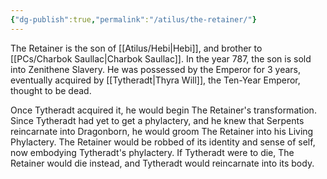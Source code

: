 ```yaml
---
{"dg-publish":true,"permalink":"/atilus/the-retainer/"}
---
```


The Retainer is the son of [[Atilus/Hebi\|Hebi]], and brother to [[PCs/Charbok Saullac\|Charbok Saullac]]. In the year 787, the son is sold into Zenithene Slavery. He was possessed by the Emperor for 3 years, eventually acquired by [[Tytheradt\|Thyra Will]], the Ten-Year Emperor, thought to be dead. 

Once Tytheradt acquired it, he would begin The Retainer's transformation. Since Tytheradt had yet to get a phylactery, and he knew that Serpents reincarnate into Dragonborn, he would groom The Retainer into his Living Phylactery. The Retainer would be robbed of its identity and sense of self, now embodying Tytheradt's phylactery. If Tytheradt were to die, The Retainer would die instead, and Tytheradt would reincarnate into its body. 
